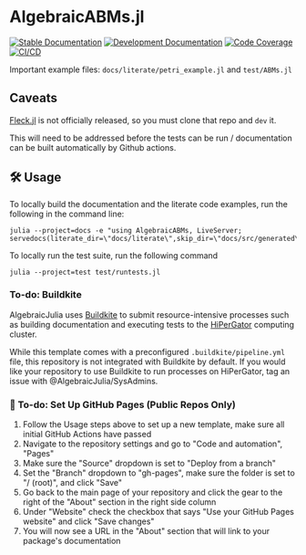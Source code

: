 # AlgebraicABMs.jl

[![Stable Documentation](https://img.shields.io/badge/docs-stable-blue.svg)](https://AlgebraicJulia.github.io/AlgebraicABMs.jl/stable)
[![Development Documentation](https://img.shields.io/badge/docs-dev-blue.svg)](https://AlgebraicJulia.github.io/AlgebraicABMs.jl/dev)
[![Code Coverage](https://codecov.io/gh/AlgebraicJulia/AlgebraicABMs.jl/branch/main/graph/badge.svg)](https://codecov.io/gh/AlgebraicJulia/AlgebraicABMs.jl)
[![CI/CD](https://github.com/AlgebraicJulia/AlgebraicABMs.jl/actions/workflows/julia_ci.yml/badge.svg)](https://github.com/AlgebraicJulia/AlgebraicABMs.jl/actions/workflows/julia_ci.yml)

Important example files: `docs/literate/petri_example.jl` and `test/ABMs.jl`

## Caveats

[Fleck.jl](https://github.com/adolgert/Fleck.jl) is not officially released, so you must clone that repo and `dev` it.

This will need to be addressed before the tests can be run / documentation can be built automatically by Github actions.

## 🛠️ Usage

To locally build the documentation and the literate code examples, run the following in the command line:
```
julia --project=docs -e "using AlgebraicABMs, LiveServer; servedocs(literate_dir=\"docs/literate\",skip_dir=\"docs/src/generated\")"
```

To locally run the test suite, run the following command
```
julia --project=test test/runtests.jl
```

### To-do: Buildkite

AlgebraicJulia uses [Buildkite](https://buildkite.com/) to submit resource-intensive processes such as building documentation and executing tests to the [HiPerGator](https://www.rc.ufl.edu/about/hipergator/) computing cluster.

While this template comes with a preconfigured `.buildkite/pipeline.yml` file, this repository is not integrated with Buildkite by default. If you would like your repository to use Buildkite to run processes on HiPerGator, tag an issue with @AlgebraicJulia/SysAdmins. 

### 📔 To-do: Set Up GitHub Pages (Public Repos Only)

1. Follow the Usage steps above to set up a new template, make sure all initial GitHub Actions have passed
2. Navigate to the repository settings and go to "Code and automation", "Pages"
3. Make sure the "Source" dropdown is set to "Deploy from a branch"
4. Set the "Branch" dropdown to "gh-pages", make sure the folder is set to "/ (root)", and click "Save"
5. Go back to the main page of your repository and click the gear to the right of the "About" section in the right side column
6. Under "Website" check the checkbox that says "Use your GitHub Pages website" and click "Save changes"
7. You will now see a URL in the "About" section that will link to your package's documentation
